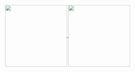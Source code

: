 <a href="#">
  <img height=200 align="center" src="https://my-stats-43gk.vercel.app/api?username=mayistcool&show_icons=true&theme=radical&hide=contribs,issues&show=discussions_answered&rank_icon=github&include_all_commits=true&card_width=150" />
</a>
<a href="#">
  <img height=200 align="center" src="https://my-stats-43gk.vercel.app/api/top-langs/?username=mayistcool&hide=html,scss,css&langs_count=8&layout=compact&theme=radical&card_width=150" />
</a>
